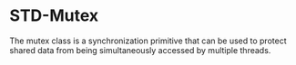 # STD-Mutex
The mutex class is a synchronization primitive that can be used to protect shared data from being simultaneously accessed by multiple threads.  
